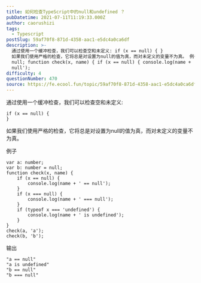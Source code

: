 ```yaml
---
title: 如何检查TypeScript中的null和undefined ？
pubDatetime: 2021-07-11T11:19:33.000Z
author: caorushizi
tags:
  - Typescript
postSlug: 59af70f8-871d-4358-aac1-e5dc4a0ca6df
description: >-
  通过使用一个缓冲检查，我们可以检查空和未定义: if (x == null) { }
  如果我们使用严格的检查，它将总是对设置为null的值为真，而对未定义的变量不为真。 例子 var a: number; var b: number =
  null; function check(x, name) { if (x == null) { console.log(name + ' ==
  null');
difficulty: 4
questionNumber: 470
source: https://fe.ecool.fun/topic/59af70f8-871d-4358-aac1-e5dc4a0ca6df
---
```


通过使用一个缓冲检查，我们可以检查空和未定义:

```
if (x == null) {
}
```

如果我们使用严格的检查，它将总是对设置为null的值为真，而对未定义的变量不为真。

例子

```
var a: number;
var b: number = null;
function check(x, name) {
    if (x == null) {
        console.log(name + ' == null');
    }
    if (x === null) {
        console.log(name + ' === null');
    }
    if (typeof x === 'undefined') {
        console.log(name + ' is undefined');
    }
}
check(a, 'a');
check(b, 'b');
```

输出

```
"a == null"
"a is undefined"
"b == null"
"b === null"
```
